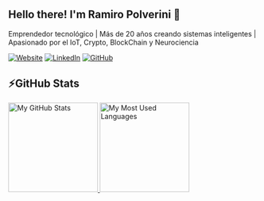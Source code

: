 ## Hello there! I'm Ramiro Polverini 👋
Emprendedor tecnológico | Más de 20 años creando sistemas inteligentes | Apasionado por el IoT, Crypto, BlockChain y Neurociencia



[![Website](https://img.shields.io/badge/-Website-FB542B?style=flat-square&logo=Brave&logoColor=white)](https://polverini.com.ar/rpolverini/)
[![LinkedIn](https://img.shields.io/badge/-LinkedIn-0e76a8?style=flat-square&logo=Linkedin&logoColor=white)](https://www.linkedin.com/in/rpolverini/) 
[![GitHub](https://img.shields.io/badge/-Github-000000?style=flat-square&logo=Github&logoColor=white)](https://github.com/rpolverini)

## ⚡GitHub Stats



<a href="https://github.com/rpolverini">
  <img height="180em" alt="My GitHub Stats" src="https://rpolverini-gh-stats.vercel.app/api?username=rpolverini&bg_color=00000000&text_color=3498db&hide_border=true&count_private=true&include_all_commits=true" />
  <img height="180em" alt="My Most Used Languages" src="https://rpolverini-gh-stats.vercel.app/api/top-langs/?username=rpolverini&langs_count=5&layout=compact&bg_color=00000000&text_color=3498db&hide_border=true&count_private=true&include_all_commits=true&hide=html,scss,css,c%2B%2B,shaderlab,jupyter%20notebook,mathematica,c" />
</a>

